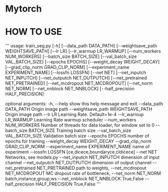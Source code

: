 # Mytorch
# HOW TO USE
'''
usage: train_seg.py [-h] [--data_path DATA_PATH]
                    [--weightsave_path WEIGHTSAVE_PATH] [--lr LR]
                    [--lr_warmup LR_WARMUP] [--num_workers NUM_WORKERS]
                    [--batch_size BATCH_SIZE]
                    [--val_batch_size VAL_BATCH_SIZE] [--epochs EPOCHS]
                    [--weight_decay WEIGHT_DECAY]
                    [--grad_clip_norm GRAD_CLIP_NORM]
                    [--experiment_name EXPERIMENT_NAME] [--lossfn LOSSFN]
                    [--net NET] [--net_inputch NET_INPUTCH]
                    [--net_outputch NET_OUTPUTCH]
                    [--net_pretrained NET_PRETRAINED]
                    [--net_mcdropout NET_MCDROPOUT] [--net_norm NET_NORM]
                    [--net_nnblock NET_NNBLOCK]
                    [--half_precision HALF_PRECISION]

optional arguments:
  -h, --help            show this help message and exit
  --data_path DATA_PATH
                        Origin image path
  --weightsave_path WEIGHTSAVE_PATH
                        Origin image path
  --lr LR               Learning Rate. Default=1e-4
  --lr_warmup LR_WARMUP
                        Learning Rate warmup scheduler
  --num_workers NUM_WORKERS
                        Number of threads for data loader, for window set to 0
  --batch_size BATCH_SIZE
                        Training batch size
  --val_batch_size VAL_BATCH_SIZE
                        Validation batch size
  --epochs EPOCHS       number of epochs for training
  --weight_decay WEIGHT_DECAY
  --grad_clip_norm GRAD_CLIP_NORM
  --experiment_name EXPERIMENT_NAME
                        name of experiment
  --lossfn LOSSFN       [ce,dicece,boundaryce,cldicece]
  --net NET             Networks, see models.py
  --net_inputch NET_INPUTCH
                        dimension of input channel
  --net_outputch NET_OUTPUTCH
                        dimension of output channel
  --net_pretrained NET_PRETRAINED
                        path to weights,
  --net_mcdropout NET_MCDROPOUT
                        MC dropout rate of bottleneck,
  --net_norm NET_NORM   batch,instance,group,ws
  --net_nnblock NET_NNBLOCK
                        True,False
  --half_precision HALF_PRECISION
                        True,False
'''

